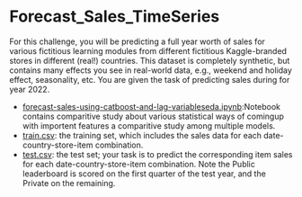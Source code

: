 # Forecast_Sales_TimeSeries

For this challenge, you will be predicting a full year worth of sales for various fictitious learning modules from different fictitious Kaggle-branded stores in different (real!) countries. This dataset is completely synthetic, but contains many effects you see in real-world data, e.g., weekend and holiday effect, seasonality, etc. You are given the task of predicting sales during for year 2022.

- [forecast-sales-using-catboost-and-lag-variableseda.ipynb](./forecast-sales-using-catboost-and-lag-variableseda.ipynb):Notebook contains comparitive study about various statistical ways of comingup with importent features a comparitive study among multiple models.
- [train.csv](./train.csv): the training set, which includes the sales data for each date-country-store-item combination.
- [test.csv](./test.csv): the test set; your task is to predict the corresponding item sales for each date-country-store-item combination. Note the Public leaderboard is scored on the first quarter of the test year, and the Private on the remaining.

